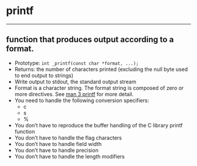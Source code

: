 # printf
<hr>
<h2> function that produces output according to a format. </h2>
<ul>
  <li>
    Prototype: <code>int _printf(const char *format, ...);</code>
  </li>
  <li>
    Returns: the number of characters printed (excluding the null byte used to end output to strings)
  </li>
  <li>
    Write output to stdout, the standard output stream
  </li>
  <li>
    Format is a character string. The format string is composed of zero or more directives. See <a href="https://man7.org/linux/man-pages/man3/printf.3.html" target="_blank">man 3 printf</a> for more detail.
  </li>
  <li>
    You need to handle the following conversion specifiers:
    <ul>
      <li>c</li>
      <li>s</li>
      <li>%</li>
    </ul>
  </li>
  <li>
    You don’t have to reproduce the buffer handling of the C library printf function
  </li>
  <li>
    You don’t have to handle the flag characters
  </li>
  <li>
    You don’t have to handle field width
  </li>
  <li>
    You don’t have to handle precision
  </li>
  <li>
    You don’t have to handle the length modifiers
  </li>
</ul>
